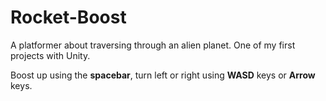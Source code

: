# Rocket-Boost
A platformer about traversing through an alien planet. One of my first projects with Unity.

Boost up using the **spacebar**, turn left or right using **WASD** keys or **Arrow** keys.
